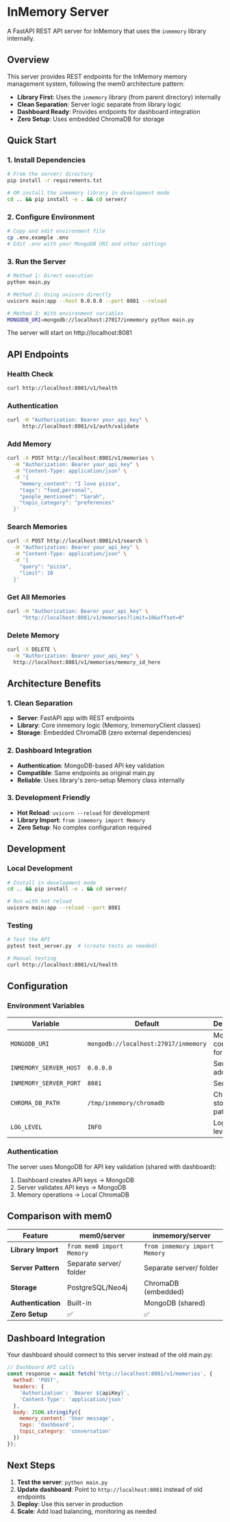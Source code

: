 # InMemory Server

A FastAPI REST API server for InMemory that uses the `inmemory` library internally.

## Overview

This server provides REST endpoints for the InMemory memory management system, following the mem0 architecture pattern:

- **Library First**: Uses the `inmemory` library (from parent directory) internally
- **Clean Separation**: Server logic separate from library logic
- **Dashboard Ready**: Provides endpoints for dashboard integration
- **Zero Setup**: Uses embedded ChromaDB for storage

## Quick Start

### 1. Install Dependencies

```bash
# From the server/ directory
pip install -r requirements.txt

# OR install the inmemory library in development mode
cd .. && pip install -e . && cd server/
```

### 2. Configure Environment

```bash
# Copy and edit environment file
cp .env.example .env
# Edit .env with your MongoDB URI and other settings
```

### 3. Run the Server

```bash
# Method 1: Direct execution
python main.py

# Method 2: Using uvicorn directly
uvicorn main:app --host 0.0.0.0 --port 8081 --reload

# Method 3: With environment variables
MONGODB_URI=mongodb://localhost:27017/inmemory python main.py
```

The server will start on http://localhost:8081

## API Endpoints

### Health Check
```bash
curl http://localhost:8081/v1/health
```

### Authentication
```bash
curl -H "Authorization: Bearer your_api_key" \
     http://localhost:8081/v1/auth/validate
```

### Add Memory
```bash
curl -X POST http://localhost:8081/v1/memories \
  -H "Authorization: Bearer your_api_key" \
  -H "Content-Type: application/json" \
  -d '{
    "memory_content": "I love pizza",
    "tags": "food,personal",
    "people_mentioned": "Sarah",
    "topic_category": "preferences"
  }'
```

### Search Memories
```bash
curl -X POST http://localhost:8081/v1/search \
  -H "Authorization: Bearer your_api_key" \
  -H "Content-Type: application/json" \
  -d '{
    "query": "pizza",
    "limit": 10
  }'
```

### Get All Memories
```bash
curl -H "Authorization: Bearer your_api_key" \
     "http://localhost:8081/v1/memories?limit=10&offset=0"
```

### Delete Memory
```bash
curl -X DELETE \
  -H "Authorization: Bearer your_api_key" \
  http://localhost:8081/v1/memories/memory_id_here
```

## Architecture Benefits

### 1. Clean Separation
- **Server**: FastAPI app with REST endpoints
- **Library**: Core inmemory logic (Memory, InmemoryClient classes)
- **Storage**: Embedded ChromaDB (zero external dependencies)

### 2. Dashboard Integration
- **Authentication**: MongoDB-based API key validation
- **Compatible**: Same endpoints as original main.py
- **Reliable**: Uses library's zero-setup Memory class internally

### 3. Development Friendly
- **Hot Reload**: `uvicorn --reload` for development
- **Library Import**: `from inmemory import Memory`
- **Zero Setup**: No complex configuration required

## Development

### Local Development
```bash
# Install in development mode
cd .. && pip install -e . && cd server/

# Run with hot reload
uvicorn main:app --reload --port 8081
```

### Testing
```bash
# Test the API
pytest test_server.py  # (create tests as needed)

# Manual testing
curl http://localhost:8081/v1/health
```

## Configuration

### Environment Variables

| Variable | Default | Description |
|----------|---------|-------------|
| `MONGODB_URI` | `mongodb://localhost:27017/inmemory` | MongoDB connection for auth |
| `INMEMORY_SERVER_HOST` | `0.0.0.0` | Server bind address |
| `INMEMORY_SERVER_PORT` | `8081` | Server port |
| `CHROMA_DB_PATH` | `/tmp/inmemory/chromadb` | ChromaDB storage path |
| `LOG_LEVEL` | `INFO` | Logging level |

### Authentication

The server uses MongoDB for API key validation (shared with dashboard):

1. Dashboard creates API keys → MongoDB
2. Server validates API keys → MongoDB
3. Memory operations → Local ChromaDB

## Comparison with mem0

| Feature | mem0/server | inmemory/server |
|---------|-------------|-----------------|
| **Library Import** | `from mem0 import Memory` | `from inmemory import Memory` |
| **Server Pattern** | Separate server/ folder | Separate server/ folder |
| **Storage** | PostgreSQL/Neo4j | ChromaDB (embedded) |
| **Authentication** | Built-in | MongoDB (shared) |
| **Zero Setup** | ✅ | ✅ |

## Dashboard Integration

Your dashboard should connect to this server instead of the old main.py:

```javascript
// Dashboard API calls
const response = await fetch('http://localhost:8081/v1/memories', {
  method: 'POST',
  headers: {
    'Authorization': `Bearer ${apiKey}`,
    'Content-Type': 'application/json'
  },
  body: JSON.stringify({
    memory_content: 'User message',
    tags: 'dashboard',
    topic_category: 'conversation'
  })
});
```

## Next Steps

1. **Test the server**: `python main.py`
2. **Update dashboard**: Point to `http://localhost:8081` instead of old endpoints
3. **Deploy**: Use this server in production
4. **Scale**: Add load balancing, monitoring as needed
